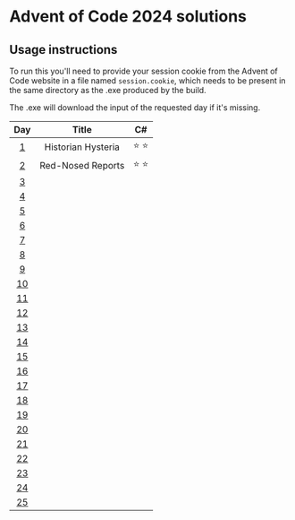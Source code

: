 # Advent of Code 2024 solutions

## Usage instructions
To run this you'll need to provide your session cookie from the Advent of Code website in a file named `session.cookie`, which needs to be present in the same directory as the .exe produced by the build.

The .exe will download the input of the requested day if it's missing.


| Day                                        | Title              | C#            |
|:------------------------------------------:|:------------------:|:-------------:|
|  [1](https://adventofcode.com/2024/day/1)  | Historian Hysteria | :star: :star: |
|  [2](https://adventofcode.com/2024/day/2)  | Red-Nosed Reports  | :star: :star: |
|  [3](https://adventofcode.com/2024/day/3)  |                    |               |
|  [4](https://adventofcode.com/2024/day/4)  |                    |               |
|  [5](https://adventofcode.com/2024/day/5)  |                    |               |
|  [6](https://adventofcode.com/2024/day/6)  |                    |               |
|  [7](https://adventofcode.com/2024/day/7)  |                    |               |
|  [8](https://adventofcode.com/2024/day/8)  |                    |               |
|  [9](https://adventofcode.com/2024/day/9)  |                    |               |
| [10](https://adventofcode.com/2024/day/10) |                    |               |
| [11](https://adventofcode.com/2024/day/11) |                    |               |
| [12](https://adventofcode.com/2024/day/12) |                    |               |
| [13](https://adventofcode.com/2024/day/13) |                    |               |
| [14](https://adventofcode.com/2024/day/14) |                    |               |
| [15](https://adventofcode.com/2024/day/15) |                    |               |
| [16](https://adventofcode.com/2024/day/16) |                    |               |
| [17](https://adventofcode.com/2024/day/17) |                    |               |
| [18](https://adventofcode.com/2024/day/18) |                    |               |
| [19](https://adventofcode.com/2024/day/19) |                    |               |
| [20](https://adventofcode.com/2024/day/20) |                    |               |
| [21](https://adventofcode.com/2024/day/21) |                    |               |
| [22](https://adventofcode.com/2024/day/22) |                    |               |
| [23](https://adventofcode.com/2024/day/23) |                    |               |
| [24](https://adventofcode.com/2024/day/24) |                    |               |
| [25](https://adventofcode.com/2024/day/25) |                    |               |
